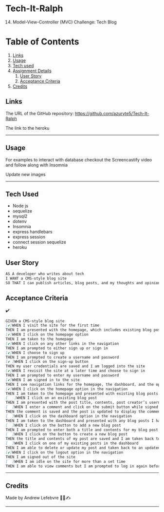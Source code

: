 # Tech-It-Ralph
14. Model-View-Controller (MVC) Challenge: Tech Blog

# Table of Contents
1. [Links](#links)
1. [Usage](#usage)
1. [Tech used](#tech-used)
1. [Assignment Details](#assignment-details)
    1. [User Story](#user-story)
    1. [Acceptance Criteria](#acceptance-criteria)
1. [Credits](#credits)

## Links
The URL of the GitHub repository: https://github.com/azuryte5/Tech-It-Ralph

The link to the heroku

-----
## Usage


For examples to interact with database checkout the Screencastify video and follow along with Insomnia 

Update new images
<!-- ![Insomnia interface](https://user-images.githubusercontent.com/85147307/142677794-82fe037c-b15a-492d-b800-49d8a5ebfdd5.png) 
![VS code Routes & Model](https://user-images.githubusercontent.com/85147307/142677911-63ce71ee-085b-4561-b8b3-8f1eeefbce4d.png) -->
 
-----
## Tech Used 

- Node js
- sequelize
- mysql2
- dotenv
- Insomnia
- express handlebars
- express session
- connect session sequelize
- heroku

## User Story

```md
AS A developer who writes about tech
I WANT a CMS-style blog site
SO THAT I can publish articles, blog posts, and my thoughts and opinions

```

## Acceptance Criteria
✔️
```md
GIVEN a CMS-style blog site
[✔️]WHEN I visit the site for the first time
THEN I am presented with the homepage, which includes existing blog posts if any have been posted; navigation links for the homepage and the dashboard; and the option to log in
[✔️]WHEN I click on the homepage option
THEN I am taken to the homepage
[✔️]WHEN I click on any other links in the navigation
THEN I am prompted to either sign up or sign in
[✔️]WHEN I choose to sign up
THEN I am prompted to create a username and password
[✔️ ]WHEN I click on the sign-up button
THEN my user credentials are saved and I am logged into the site
[✔️]WHEN I revisit the site at a later time and choose to sign in
THEN I am prompted to enter my username and password
[✔️]WHEN I am signed in to the site
THEN I see navigation links for the homepage, the dashboard, and the option to log out
[✔️]WHEN I click on the homepage option in the navigation
THEN I am taken to the homepage and presented with existing blog posts that include the post title and the date created
[   ]WHEN I click on an existing blog post
THEN I am presented with the post title, contents, post creator’s username, and date created for that post and have the option to leave a comment
[  ]WHEN I enter a comment and click on the submit button while signed in
THEN the comment is saved and the post is updated to display the comment, the comment creator’s username, and the date created
[  ]WHEN I click on the dashboard option in the navigation
THEN I am taken to the dashboard and presented with any blog posts I have already created and the option to add a new blog post
[  ]WHEN I click on the button to add a new blog post
THEN I am prompted to enter both a title and contents for my blog post
[  ]WHEN I click on the button to create a new blog post
THEN the title and contents of my post are saved and I am taken back to an updated dashboard with my new blog post
[  ]WHEN I click on one of my existing posts in the dashboard
THEN I am able to delete or update my post and taken back to an updated dashboard
[✔️]WHEN I click on the logout option in the navigation
THEN I am signed out of the site
[  ]WHEN I am idle on the site for more than a set time
THEN I am able to view comments but I am prompted to log in again before I can add, update, or delete comments
```

----
## Credits
Made by Andrew Lefebvre 👨‍💻✍️

-----
